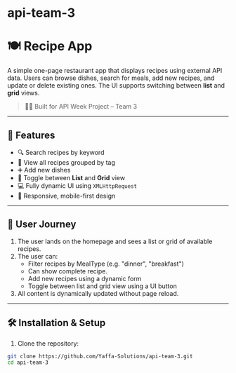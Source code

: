 # api-team-3
# 🍽️ Recipe App

A simple one-page restaurant app that displays recipes using external API data. Users can browse dishes, search for meals, add new recipes, and update or delete existing ones. The UI supports switching between **list** and **grid** views.

> 👨‍🍳 Built for API Week Project – Team 3

---

## 🚀 Features

- 🔍 Search recipes by keyword
- 🍱 View all recipes grouped by tag
- ➕ Add new dishes
- 📑 Toggle between **List** and **Grid** view
- 💻 Fully dynamic UI using `XMLHttpRequest`
- 📱 Responsive, mobile-first design

---

## 👣 User Journey

1. The user lands on the homepage and sees a list or grid of available recipes.
2. The user can:
   - Filter recipes by MealType (e.g. "dinner", "breakfast")
   - Can show complete recipe.
   - Add new recipes using a dynamic form
   - Toggle between list and grid view using a UI button
3. All content is dynamically updated without page reload.

---

## 🛠️ Installation & Setup

1. Clone the repository:

```bash
git clone https://github.com/Yaffa-Solutions/api-team-3.git
cd api-team-3

